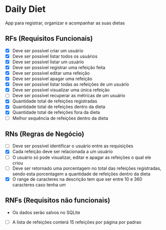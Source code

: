 # Daily Diet
App para registrar, organizar e acompanhar as suas dietas

## RFs (Requisitos Funcionais)

- [X] Deve ser possível criar um usuário
- [X] Deve ser possível listar todos os usuários
- [X] Deve ser possível listar um usuário
- [X] Deve ser possível registrar uma refeição feita
- [X] Deve ser possível editar uma refeição
- [X] Deve ser possível apagar uma refeição
- [X] Deve ser possível listar todas as refeições de um usuário
- [X] Deve ser possível visualizar uma única refeição
- [ ] Deve ser possível recuperar as métricas de um usuário
- [X] Quantidade total de refeições registradas
- [X] Quantidade total de refeições dentro da dieta
- [X] Quantidade total de refeições fora da dieta
- [ ] Melhor sequência de refeições dentro da dieta

## RNs (Regras de Negócio)

- [ ] Deve ser possível identificar o usuário entre as requisições
- [X] Cada refeição deve ser relacionada a um usuário
- [ ] O usuário só pode visualizar, editar e apagar as refeições o qual ele criou
- [ ] Deve ser retornado uma porcentagem no total das refeições registradas, sendo esta porcentagem a quantidade de refeições dentro da dieta
- [X] O range de caracteres na descrição tem que ser entre 10 e 360 caracteres caso tenha um

## RNFs (Requisitos não funcionais)

- Os dados serão salvos no SQLite
- [ ] A lista de refeições conterá 15 refeições por página por padrao
